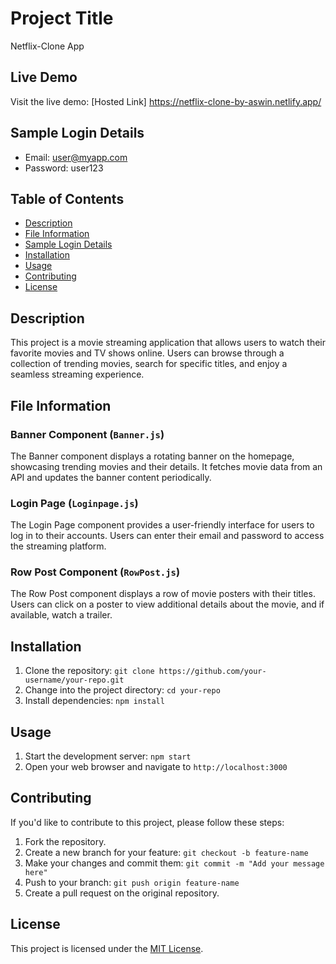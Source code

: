 # Project Title

Netflix-Clone App 

## Live Demo

Visit the live demo: [Hosted Link] https://netflix-clone-by-aswin.netlify.app/

## Sample Login Details

- Email: user@myapp.com
- Password: user123

## Table of Contents
- [Description](#description)
- [File Information](#file-information)
- [Sample Login Details](#sample-login-details)
- [Installation](#installation)
- [Usage](#usage)
- [Contributing](#contributing)
- [License](#license)

## Description

This project is a movie streaming application that allows users to watch their favorite movies and TV shows online. Users can browse through a collection of trending movies, search for specific titles, and enjoy a seamless streaming experience.

## File Information

### Banner Component (`Banner.js`)

The Banner component displays a rotating banner on the homepage, showcasing trending movies and their details. It fetches movie data from an API and updates the banner content periodically.

### Login Page (`Loginpage.js`)

The Login Page component provides a user-friendly interface for users to log in to their accounts. Users can enter their email and password to access the streaming platform.

### Row Post Component (`RowPost.js`)

The Row Post component displays a row of movie posters with their titles. Users can click on a poster to view additional details about the movie, and if available, watch a trailer.

## Installation

1. Clone the repository: `git clone https://github.com/your-username/your-repo.git`
2. Change into the project directory: `cd your-repo`
3. Install dependencies: `npm install`

## Usage

1. Start the development server: `npm start`
2. Open your web browser and navigate to `http://localhost:3000`

## Contributing

If you'd like to contribute to this project, please follow these steps:
1. Fork the repository.
2. Create a new branch for your feature: `git checkout -b feature-name`
3. Make your changes and commit them: `git commit -m "Add your message here"`
4. Push to your branch: `git push origin feature-name`
5. Create a pull request on the original repository.

## License

This project is licensed under the [MIT License](LICENSE).
